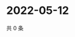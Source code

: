 # 2022-05-12

共 0 条

<!-- BEGIN WEIBO -->
<!-- 最后更新时间 Thu May 12 2022 01:27:17 GMT+0800 (China Standard Time) -->

<!-- END WEIBO -->
